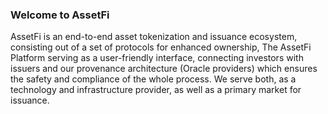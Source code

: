 ###  Welcome to AssetFi
AssetFi is an end-to-end asset tokenization and issuance ecosystem, consisting out of a set of protocols for enhanced ownership, The AssetFi Platform serving as a user-friendly interface, connecting investors with issuers and our provenance architecture (Oracle providers) which ensures the safety and compliance of the whole process. We serve both, as a technology and infrastructure provider, as well as a primary market for issuance.

<!--
**AssetFi/AssetFi** is a ✨ _special_ ✨ repository because its `README.md` (this file) appears on your GitHub profile.

Here are some ideas to get you started:

- 🔭 I’m currently working on ...
- 🌱 I’m currently learning ...
- 👯 I’m looking to collaborate on ...
- 🤔 I’m looking for help with ...
- 💬 Ask me about ...
- 📫 How to reach me: ...
- 😄 Pronouns: ...
- ⚡ Fun fact: ...
-->
